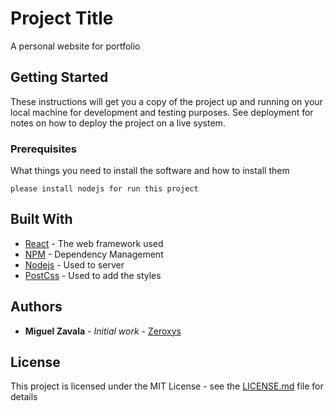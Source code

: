 # Project Title

A personal website for portfolio

## Getting Started

These instructions will get you a copy of the project up and running on your local machine for development and testing purposes. See deployment for notes on how to deploy the project on a live system.

### Prerequisites

What things you need to install the software and how to install them

```
please install nodejs for run this project
```
## Built With

* [React](http://www.dropwizard.io/1.0.2/docs/) - The web framework used
* [NPM](https://maven.apache.org/) - Dependency Management
* [Nodejs](https://rometools.github.io/rome/) - Used to server
* [PostCss](https://rometools.github.io/rome/) - Used to add the styles

## Authors

* **Miguel Zavala** - *Initial work* - [Zeroxys](https://github.com/zeroxys)

## License

This project is licensed under the MIT License - see the [LICENSE.md](LICENSE.md) file for details